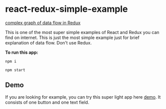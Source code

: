 # react-redux-simple-example
[complex graph of data flow in Redux](https://build-3200vr7un.now.sh/React_Redux.html)

This is one of the most super simple examples of React and Redux you can find on internet. This is just the most simple example just for brief explanation of data flow. Don't use Redux. 

**To run this app:**

```
npm i

npm start
```

## Demo
If you are looking for example, you can try this super light app here [demo](https://build-3200vr7un.now.sh/). It consists of one button and one text field.

